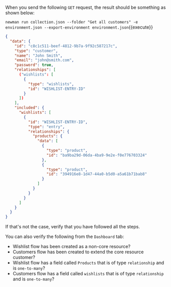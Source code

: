When you send the following `GET` request, the result should be something as shown below:

`newman run collection.json --folder "Get all customers" -e environment.json --export-environment environment.json`{{execute}}

```json
{
  "data": {
    "id": "c8c1c511-beef-4812-9b7a-9f92c587217c",
    "type": "customer",
    "name": "John Smith",
    "email": "john@smith.com",
    "password": true,
    "relationships": [
      ("wishlists": [
        {
          "type": "wishlists",
          "id": "WISHLIST-ENTRY-ID"
        }
      ])
    ],
    "included": {
      "wishlists": [
        {
          "id": "WISHLIST-ENTRY-ID",
          "type": "entry",
          "relationships": {
            "products": {
              "data": [
                {
                  "type": "product",
                  "id": "ba9ba29d-06da-4ba9-9e2e-f0e776703324"
                },
                {
                  "type": "product",
                  "id": "394916e8-1d47-44a0-b5d0-a5a61b71bab8"
                }
              ]
            }
          }
        }
      ]
    }
  }
}
```

If that's not the case, verify that you have followed all the steps. 

You can also verify the following from the `Dashboard` tab:

* Wishlist flow has been created as a non-core resource?
* Customers flow has been created to extend the core resource customer?
* Wishlist flow has a field called `Products` that is of type `relationship` and is `one-to-many`?
* Customers flow has a field called `wishlists` that is of type `relationship` and is `one-to-many`?